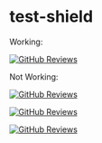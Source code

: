 # test-shield


Working:

[![GitHub Reviews](https://github-reviews-staging.herokuapp.com/shield/mjackson/http-client.svg)](https://github-reviews-staging.herokuapp.com/mjackson/http-client)


Not Working:

[![GitHub Reviews](https://githubreviews.com/shield/begriffs/postgrest.svg)](https://githubreviews.com/begriffs/postgrest)

[![GitHub Reviews](https://githubreviews.com/shield/tgriesser/knex.svg)](https://githubreviews.com/tgriesser/knex)

[![GitHub Reviews](https://githubreviews.com/shield/moroshko/react-autosuggest.svg)](https://githubreviews.com/moroshko/react-autosuggest)
